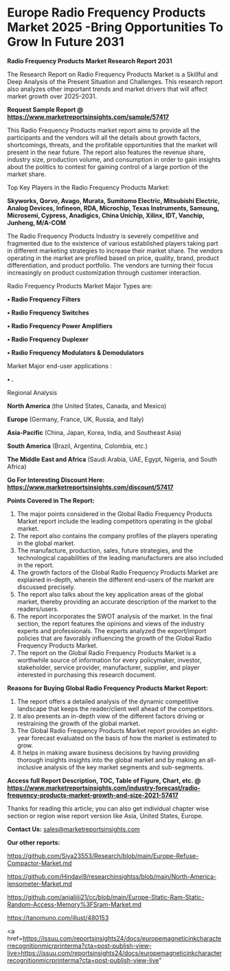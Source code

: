 # Europe Radio Frequency Products Market 2025 -Bring Opportunities To Grow In Future 2031

<strong>Radio Frequency Products Market Research Report 2031</strong>

The Research Report on Radio Frequency Products Market is a Skillful and Deep Analysis of the Present Situation and Challenges. This research report also analyzes other important trends and market drivers that will affect market growth over 2025-2031.

<strong>Request Sample Report @ <a href=https://www.marketreportsinsights.com/sample/57417>https://www.marketreportsinsights.com/sample/57417</a></strong>

This Radio Frequency Products market report aims to provide all the participants and the vendors will all the details about growth factors, shortcomings, threats, and the profitable opportunities that the market will present in the near future. The report also features the revenue share, industry size, production volume, and consumption in order to gain insights about the politics to contest for gaining control of a large portion of the market share.

Top Key Players in the Radio Frequency Products Market:

<strong>Skyworks, Qorvo, Avago, Murata, Sumitomo Electric, Mitsubishi Electric, Analog Devices, Infineon, RDA, Microchip, Texas Instruments, Samsung, Microsemi, Cypress, Anadigics, China Unichip, Xilinx, IDT, Vanchip, Junheng, M/A-COM</strong>

The Radio Frequency Products Industry is severely competitive and fragmented due to the existence of various established players taking part in different marketing strategies to increase their market share. The vendors operating in the market are profiled based on price, quality, brand, product differentiation, and product portfolio. The vendors are turning their focus increasingly on product customization through customer interaction.

Radio Frequency Products Market Major Types are:

<strong>• Radio Frequency Filters

• Radio Frequency Switches

• Radio Frequency Power Amplifiers

• Radio Frequency Duplexer

• Radio Frequency Modulators & Demodulators</strong>

Market Major end-user applications :

<strong>• .</strong>

Regional Analysis

</u><strong><b>North America</b></strong> (the United States, Canada, and Mexico)

<strong><b>Europe </b></strong>(Germany, France, UK, Russia, and Italy)

<strong><b>Asia-Pacific</b></strong> (China, Japan, Korea, India, and Southeast Asia)

<strong><b>South America</b></strong> (Brazil, Argentina, Colombia, etc.)

<strong><b>The Middle East and Africa</b></strong> (Saudi Arabia, UAE, Egypt, Nigeria, and South Africa)

<strong>Go For Interesting Discount Here: <a href=https://www.marketreportsinsights.com/discount/57417>https://www.marketreportsinsights.com/discount/57417</a></strong>

<strong>Points Covered in The Report:</strong>
<ol>
  <li>The major points considered in the Global Radio Frequency Products Market report include the leading competitors operating in the global market.</li>
  <li>The report also contains the company profiles of the players operating in the global market.</li>
  <li>The manufacture, production, sales, future strategies, and the technological capabilities of the leading manufacturers are also included in the report.</li>
  <li>The growth factors of the Global Radio Frequency Products Market are explained in-depth, wherein the different end-users of the market are discussed precisely.</li>
  <li>The report also talks about the key application areas of the global market, thereby providing an accurate description of the market to the readers/users.</li>
  <li>The report incorporates the SWOT analysis of the market. In the final section, the report features the opinions and views of the industry experts and professionals. The experts analyzed the export/import policies that are favorably influencing the growth of the Global Radio Frequency Products Market.</li>
  <li>The report on the Global Radio Frequency Products Market is a worthwhile source of information for every policymaker, investor, stakeholder, service provider, manufacturer, supplier, and player interested in purchasing this research document.</li>
</ol>
<strong>Reasons for Buying Global Radio Frequency Products Market Report:</strong>

<ol>
  <li>The report offers a detailed analysis of the dynamic competitive landscape that keeps the reader/client well ahead of the competitors.</li>
  <li>It also presents an in-depth view of the different factors driving or restraining the growth of the global market.</li>
  <li>The Global Radio Frequency Products Market report provides an eight-year forecast evaluated on the basis of how the market is estimated to grow.</li>
  <li>It helps in making aware business decisions by having providing thorough insights insights into the global market and by making an all-inclusive analysis of the key market segments and sub-segments.</li>
</ol>
<strong>Access full Report Description, TOC, Table of Figure, Chart, etc. @ <a href=https://www.marketreportsinsights.com/industry-forecast/radio-frequency-products-market-growth-and-size-2021-57417>https://www.marketreportsinsights.com/industry-forecast/radio-frequency-products-market-growth-and-size-2021-57417</a></strong>


Thanks for reading this article; you can also get individual chapter wise section or region wise report version like Asia, United States, Europe.

<strong>Contact Us:</strong>
sales@marketreportsinsights.com

<strong>Our other reports:</strong>

<a href=https://github.com/Siya23553/Research/blob/main/Europe-Refuse-Compactor-Market.md>https://github.com/Siya23553/Research/blob/main/Europe-Refuse-Compactor-Market.md</a>

<a href=https://github.com/Hindavi9/researchinsightss/blob/main/North-America-lensometer-Market.md>https://github.com/Hindavi9/researchinsightss/blob/main/North-America-lensometer-Market.md</a>

<a href=https://github.com/anjaliiii21/cc/blob/main/Europe-Static-Ram-Static-Random-Access-Memory%3FSram-Market.md>https://github.com/anjaliiii21/cc/blob/main/Europe-Static-Ram-Static-Random-Access-Memory%3FSram-Market.md</a>

<a href=https://tanomuno.com/illust/480153>https://tanomuno.com/illust/480153</a>

<a href=https://issuu.com/reportsinsights24/docs/europemagneticinkcharacterrecognitionmicrprinterma?cta=post-publish-view-live>https://issuu.com/reportsinsights24/docs/europemagneticinkcharacterrecognitionmicrprinterma?cta=post-publish-view-live</a>"
